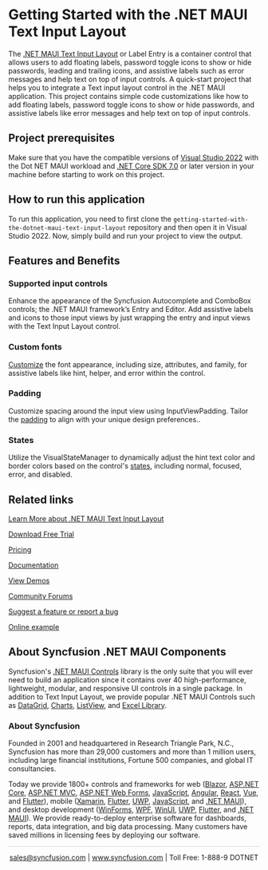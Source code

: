 # Getting Started with the .NET MAUI Text Input Layout
The [.NET MAUI Text Input Layout](https://www.syncfusion.com/maui-controls/maui-textinputlayout?utm_source=github&utm_medium=listing&utm_campaign=maui-text-input-layout-github-samples) or Label Entry is a container control that allows users to add floating labels, password toggle icons to show or hide passwords, leading and trailing icons, and assistive labels such as error messages and help text on top of input controls. A quick-start project that helps you to integrate a Text input layout control in the .NET MAUI application. This project contains simple code customizations like how to add floating labels, password toggle icons to show or hide passwords, and assistive labels like error messages and help text on top of input controls.

## Project prerequisites
Make sure that you have the compatible versions of [Visual Studio 2022](https://visualstudio.microsoft.com/downloads/) with the Dot NET MAUI workload and [.NET Core SDK 7.0](https://dotnet.microsoft.com/en-us/download/dotnet/7.0) or later version in your machine before starting to work on this project.

## How to run this application
To run this application, you need to first clone the `getting-started-with-the-dotnet-maui-text-input-layout` repository and then open it in Visual Studio 2022. Now, simply build and run your project to view the output.

## Features and Benefits

### Supported input controls
Enhance the appearance of the Syncfusion Autocomplete and ComboBox controls; the .NET MAUI framework’s Entry and Editor. Add assistive labels and icons to those input views by just wrapping the entry and input views with the Text Input Layout control.

### Custom fonts
[Customize](https://help.syncfusion.com/maui/textinputlayout/custom-icons?utm_source=github&utm_medium=listing&utm_campaign=maui-text-input-layout-github-samples) the font appearance, including size, attributes, and family, for assistive labels like hint, helper, and error within the control.

### Padding
Customize spacing around the input view using InputViewPadding. Tailor the [padding](https://help.syncfusion.com/maui/textinputlayout/container-type#custom-padding?utm_source=github&utm_medium=listing&utm_campaign=maui-text-input-layout-github-samples) to align with your unique design preferences..

### States
Utilize the VisualStateManager to dynamically adjust the hint text color and border colors based on the control's [states](https://help.syncfusion.com/maui/textinputlayout/states-and-colors?utm_source=github&utm_medium=listing&utm_campaign=maui-text-input-layout-github-samples), including normal, focused, error, and disabled.

## Related links
[Learn More about .NET MAUI Text Input Layout](https://www.syncfusion.com/maui-controls/maui-textinputlayout?utm_source=github&utm_medium=listing&utm_campaign=maui-text-input-layout-github-samples)

[Download Free Trial](https://www.syncfusion.com/downloads/maui?utm_source=github&utm_medium=listing&utm_campaign=maui-text-input-layout-github-samples)

[Pricing](https://www.syncfusion.com/sales/teamlicense?utm_source=github&utm_medium=listing&utm_campaign=maui-text-input-layout-github-samples)

[Documentation](https://help.syncfusion.com/maui/textinputlayout/getting-started?utm_source=github&utm_medium=listing&utm_campaign=maui-text-input-layout-github-samples)

[View Demos](https://github.com/SyncfusionExamples/getting-started-with-the-dotnet-maui-text-input-layout?utm_source=github&utm_medium=listing&utm_campaign=maui-text-input-layout-github-samples)

[Community Forums](https://www.syncfusion.com/forums/maui?utm_source=github&utm_medium=listing&utm_campaign=maui-text-input-layout-github-samples)

[Suggest a feature or report a bug](https://www.syncfusion.com/feedback/maui?utm_source=github&utm_medium=listing&utm_campaign=maui-text-input-layout-github-samples)

[Online example](https://github.com/syncfusion/maui-demos/tree/master/MAUI/TextInputLayout?utm_source=github&utm_medium=listing&utm_campaign=maui-text-input-layout-github-samples)

## About Syncfusion .NET MAUI Components

Syncfusion's [.NET MAUI Controls](https://www.syncfusion.com/maui-controls?utm_source=github&utm_medium=listing&utm_campaign=maui-text-input-layout-github-samples) library is the only suite that you will ever need to build an application since it contains over 40 high-performance, lightweight, modular, and responsive UI controls in a single package. In addition to Text Input Layout, we provide popular .NET MAUI Controls such as [DataGrid](https://www.syncfusion.com/maui-controls/maui-datagrid?utm_source=github&utm_medium=listing&utm_campaign=maui-text-input-layout-github-samples), [Charts](https://www.syncfusion.com/maui-controls/maui-cartesian-charts?utm_source=github&utm_medium=listing&utm_campaign=maui-text-input-layout-github-samples), [ListView](https://www.syncfusion.com/maui-controls/maui-listview?utm_source=github&utm_medium=listing&utm_campaign=maui-text-input-layout-github-samples), and [Excel Library](https://www.syncfusion.com/document-processing/excel-framework/maui?utm_source=github&utm_medium=listing&utm_campaign=maui-text-input-layout-github-samples).

### About Syncfusion

Founded in 2001 and headquartered in Research Triangle Park, N.C., Syncfusion has more than 29,000 customers and more than 1 million users, including large financial institutions, Fortune 500 companies, and global IT consultancies.

Today we provide 1800+ controls and frameworks for web ([Blazor](https://www.syncfusion.com/blazor-components?utm_source=github&utm_medium=listing&utm_campaign=maui-text-input-layout-github-samples), [ASP.NET Core](https://www.syncfusion.com/aspnet-core-ui-controls?utm_source=github&utm_medium=listing&utm_campaign=maui-text-input-layout-github-samples), [ASP.NET MVC](https://www.syncfusion.com/aspnet-mvc-ui-controls?utm_source=github&utm_medium=listing&utm_campaign=maui-text-input-layout-github-samples), [ASP.NET Web Forms](https://www.syncfusion.com/jquery/aspnet-webforms-ui-controls?utm_source=github&utm_medium=listing&utm_campaign=maui-text-input-layout-github-samples), [JavaScript](https://www.syncfusion.com/javascript-ui-controls?utm_source=github&utm_medium=listing&utm_campaign=maui-text-input-layout-github-samples), [Angular](https://www.syncfusion.com/angular-components?utm_source=github&utm_medium=listing&utm_campaign=maui-text-input-layout-github-samples), [React](https://www.syncfusion.com/react-components?utm_source=github&utm_medium=listing&utm_campaign=maui-text-input-layout-github-samples), [Vue](https://www.syncfusion.com/vue-components?utm_source=github&utm_medium=listing&utm_campaign=maui-text-input-layout-github-samples), and [Flutter](https://www.syncfusion.com/flutter-widgets?utm_source=github&utm_medium=listing&utm_campaign=maui-text-input-layout-github-samples)), mobile ([Xamarin](https://www.syncfusion.com/xamarin-ui-controls?utm_source=github&utm_medium=listing&utm_campaign=maui-text-input-layout-github-samples), [Flutter](https://www.syncfusion.com/flutter-widgets?utm_source=github&utm_medium=listing&utm_campaign=maui-text-input-layout-github-samples), [UWP](https://www.syncfusion.com/uwp-ui-controls?utm_source=github&utm_medium=listing&utm_campaign=maui-text-input-layout-github-samples), [JavaScript](https://www.syncfusion.com/javascript-ui-controls?utm_source=github&utm_medium=listing&utm_campaign=maui-text-input-layout-github-samples), and [.NET MAUI](https://www.syncfusion.com/maui-controls?utm_source=github&utm_medium=listing&utm_campaign=maui-text-input-layout-github-samples)), and desktop development ([WinForms](https://www.syncfusion.com/winforms-ui-controls?utm_source=github&utm_medium=listing&utm_campaign=maui-text-input-layout-github-samples), [WPF](https://www.syncfusion.com/wpf-controls?utm_source=github&utm_medium=listing&utm_campaign=maui-text-input-layout-github-samples), [WinUI](https://www.syncfusion.com/winui-controls?utm_source=github&utm_medium=listing&utm_campaign=maui-text-input-layout-github-samples), [UWP](https://www.syncfusion.com/uwp-ui-controls?utm_source=github&utm_medium=listing&utm_campaign=maui-text-input-layout-github-samples), [Flutter](https://www.syncfusion.com/flutter-widgets?utm_source=github&utm_medium=listing&utm_campaign=maui-text-input-layout-github-samples), and [.NET MAUI](https://www.syncfusion.com/maui-controls?utm_source=github&utm_medium=listing&utm_campaign=maui-text-input-layout-github-samples)). We provide ready-to-deploy enterprise software for dashboards, reports, data integration, and big data processing. Many customers have saved millions in licensing fees by deploying our software.


<hr style="height:0.3px;border:none;color:lightgrey;background-color:lightgrey;" />

<p align="center">
<a href="mailto:sales@syncfusion.com?Subject=Syncfusion .NET MAUI Text Input Layout - GitHub" target="_top">sales@syncfusion.com</a> | <a href="https://www.syncfusion.com?utm_source=github&utm_medium=listing&utm_campaign=maui-text-input-layout-github-samples">www.syncfusion.com</a> | Toll Free: 1-888-9 DOTNET <br>
</p>